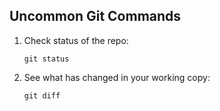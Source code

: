 ## Uncommon Git Commands

1. Check status of the repo:
	```
	git status
	```
 
2. See what has changed in your working copy:
	```
	git diff
    ```
